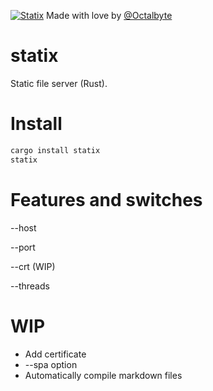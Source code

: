 [![Statix](https://circleci.com/gh/statix-server/statix.svg?style=svg)](https://github.com/statix-server/statix/)
Made with love by [@Octalbyte](https://github.com/Octalbyte/)
# statix
Static file server (Rust).

# Install

```bash
cargo install statix
statix

```

# Features and switches

--host <String>

--port <i32>

--crt (WIP)

--threads<i32>

# WIP

- Add certificate
- --spa option
- Automatically compile markdown files